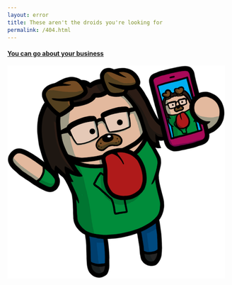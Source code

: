 ```yaml
---
layout: error
title: These aren't the droids you're looking for
permalink: /404.html
---
```


#### [You can go about your business](/)

![Yasdroid with snapchat dog filter](/assets/404.png)
